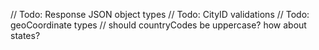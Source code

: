 // Todo: Response JSON object types
// Todo: CityID validations
// Todo: geoCoordinate types
// should countryCodes be uppercase? how about states?